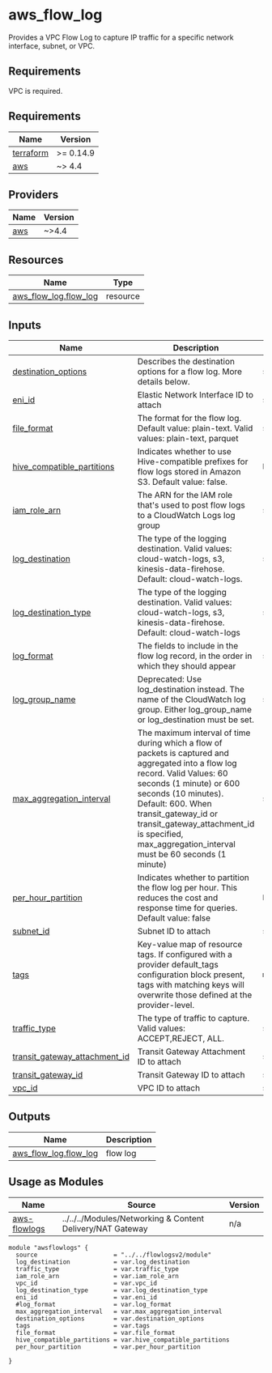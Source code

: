 # aws_flow_log
Provides a VPC Flow Log to capture IP traffic for a specific network interface, subnet, or VPC.

## Requirements
VPC is required.

## Requirements

| Name | Version   |
|------|-----------|
| <a name="requirement_terraform"></a> [terraform](#requirement\_terraform) | >= 0.14.9 |
| <a name="requirement_aws"></a> [aws](#requirement\_aws) | ~> 4.4    |

## Providers


| Name | Version |
|------|---------|
| <a name="provider_aws"></a> [aws](#provider\_aws) | ~>4.4   |


## Resources

| Name | Type |
|------|------|
| [aws_flow_log.flow_log](https://registry.terraform.io/providers/hashicorp/aws/latest/docs/resources/flow_log) | resource |

## Inputs

| Name | Description | Type | Default | Required |
|------|-------------|------|---------|:--------:|
| <a name="input_destination_options"></a> [destination\_options](#input\_destination\_options) | Describes the destination options for a flow log. More details below. | `string` | `null` | no |
| <a name="input_eni_id"></a> [eni\_id](#input\_eni\_id) | Elastic Network Interface ID to attach | `string` | `null` | no |
| <a name="input_file_format"></a> [file\_format](#input\_file\_format) | The format for the flow log. Default value: plain-text. Valid values: plain-text, parquet | `string` | `null` | no |
| <a name="input_hive_compatible_partitions"></a> [hive\_compatible\_partitions](#input\_hive\_compatible\_partitions) | Indicates whether to use Hive-compatible prefixes for flow logs stored in Amazon S3. Default value: false. | `bool` | `false` | no |
| <a name="input_iam_role_arn"></a> [iam\_role\_arn](#input\_iam\_role\_arn) | The ARN for the IAM role that's used to post flow logs to a CloudWatch Logs log group | `string` | `null` | no |
| <a name="input_log_destination"></a> [log\_destination](#input\_log\_destination) | The type of the logging destination. Valid values: cloud-watch-logs, s3, kinesis-data-firehose. Default: cloud-watch-logs. | `string` | `null` | no |
| <a name="input_log_destination_type"></a> [log\_destination\_type](#input\_log\_destination\_type) | The type of the logging destination. Valid values: cloud-watch-logs, s3, kinesis-data-firehose. Default: cloud-watch-logs | `string` | `null` | no |
| <a name="input_log_format"></a> [log\_format](#input\_log\_format) | The fields to include in the flow log record, in the order in which they should appear | `string` | `null` | no |
| <a name="input_log_group_name"></a> [log\_group\_name](#input\_log\_group\_name) | Deprecated: Use log\_destination instead. The name of the CloudWatch log group. Either log\_group\_name or log\_destination must be set. | `string` | `null` | no |
| <a name="input_max_aggregation_interval"></a> [max\_aggregation\_interval](#input\_max\_aggregation\_interval) | The maximum interval of time during which a flow of packets is captured and aggregated into a flow log record. Valid Values: 60 seconds (1 minute) or 600 seconds (10 minutes). Default: 600. When transit\_gateway\_id or transit\_gateway\_attachment\_id is specified, max\_aggregation\_interval must be 60 seconds (1 minute) | `string` | `null` | no |
| <a name="input_per_hour_partition"></a> [per\_hour\_partition](#input\_per\_hour\_partition) | Indicates whether to partition the flow log per hour. This reduces the cost and response time for queries. Default value: false | `bool` | `false` | no |
| <a name="input_subnet_id"></a> [subnet\_id](#input\_subnet\_id) | Subnet ID to attach | `string` | `null` | no |
| <a name="input_tags"></a> [tags](#input\_tags) | Key-value map of resource tags. If configured with a provider default\_tags configuration block present, tags with matching keys will overwrite those defined at the provider-level. | `map(string)` | `null` | no |
| <a name="input_traffic_type"></a> [traffic\_type](#input\_traffic\_type) | The type of traffic to capture. Valid values: ACCEPT,REJECT, ALL. | `string` | n/a | yes |
| <a name="input_transit_gateway_attachment_id"></a> [transit\_gateway\_attachment\_id](#input\_transit\_gateway\_attachment\_id) | Transit Gateway Attachment ID to attach | `string` | `null` | no |
| <a name="input_transit_gateway_id"></a> [transit\_gateway\_id](#input\_transit\_gateway\_id) | Transit Gateway ID to attach | `string` | `null` | no |
| <a name="input_vpc_id"></a> [vpc\_id](#input\_vpc\_id) | VPC ID to attach | `string` | `null` | no |

## Outputs

| Name | Description |
|------|-------------|
| <a name="output_aws_flow_log.flow_log"></a> [aws\_flow\_log.flow\_log](#output\_aws\_flow\_log.flow\_log) | flow log |

## Usage as Modules

| Name                                                   | Source | Version |
|--------------------------------------------------------|--------|---------|
| <a name="module_aws-flow-logs"></a> [aws-flowlogs](#module\_aws-flow-logs) | ../../../Modules/Networking & Content Delivery/NAT Gateway | n/a |


~~~
module "awsflowlogs" {
  source                     = "../../flowlogsv2/module"
  log_destination            = var.log_destination
  traffic_type               = var.traffic_type
  iam_role_arn               = var.iam_role_arn
  vpc_id                     = var.vpc_id
  log_destination_type       = var.log_destination_type
  eni_id                     = var.eni_id
  #log_format                = var.log_format
  max_aggregation_interval   = var.max_aggregation_interval
  destination_options        = var.destination_options
  tags                       = var.tags
  file_format                = var.file_format
  hive_compatible_partitions = var.hive_compatible_partitions
  per_hour_partition         = var.per_hour_partition

}

